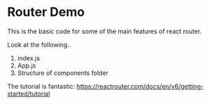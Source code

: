 # Router Demo
This is the basic code for some of the main features of react router.

Look at the following..
1. index.js
2. App.js
3. Structure of components folder

The tutorial is fantastic: https://reactrouter.com/docs/en/v6/getting-started/tutorial
